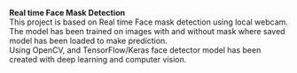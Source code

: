 **Real time Face Mask Detection**</br>
This project is based on Real time Face mask detection using local webcam.</br>
The model has been trained on images with and without mask where saved model has been loaded to make prediction.<br/>
Using OpenCV, and TensorFlow/Keras face detector model has been created with deep learning and computer vision. 
